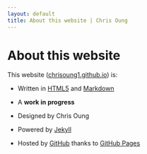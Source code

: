 ```yaml
---
layout: default
title: About this website | Chris Oung
---
```


# About this website

This website ([chrisoung1.github.io](https://chrisoung1.github.io)) is: 

- Written in [HTML5](https://www.w3schools.com/html/html5_syntax.asp) and [Markdown](https://github.com/adam-p/markdown-here/wiki/Markdown-Cheatsheet)

- A **work in progress**

- Designed by Chris Oung

- Powered by [Jekyll](https://jekyllrb.com/)

- Hosted by [GitHub](https://github.com/) thanks to [GitHub Pages](https://github.com/pages)


